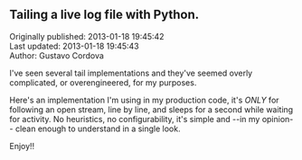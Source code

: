 ## Tailing a live log file with Python.  
Originally published: 2013-01-18 19:45:42  
Last updated: 2013-01-18 19:45:43  
Author: Gustavo Cordova  
  
I've seen several tail implementations and they've seemed overly complicated, or overengineered, for my purposes.

Here's an implementation I'm using in my production code, it's _ONLY_ for following an open stream, line by line, and sleeps for a second while waiting for activity. No heuristics, no configurability, it's simple and --in my opinion-- clean enough to understand in a single look.

Enjoy!!